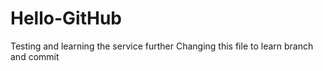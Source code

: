 # Hello-GitHub
Testing and learning the service further
Changing this file to learn branch and commit
